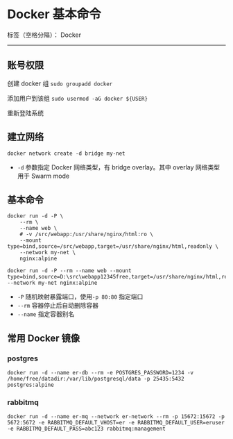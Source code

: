 # Docker 基本命令

标签（空格分隔）： Docker

---

## 账号权限

创建 docker 组 `sudo groupadd docker`

添加用户到该组 `sudo usermod -aG docker ${USER}`

重新登陆系统

## 建立网络

```Docker
docker network create -d bridge my-net
```

- `-d` 参数指定 Docker 网络类型，有 bridge overlay。其中 overlay 网络类型用于 Swarm mode

## 基本命令

```Docker
docker run -d -P \
    --rm \
    --name web \
    # -v /src/webapp:/usr/share/nginx/html:ro \
    --mount type=bind,source=/src/webapp,target=/usr/share/nginx/html,readonly \
    --network my-net \
    nginx:alpine
```

```Docker
docker run -d -P --rm --name web --mount type=bind,source=D:\src\webapp12345free,target=/usr/share/nginx/html,readonly --network my-net nginx:alpine
```

- `-P` 随机映射暴露端口，使用`-p 80:80` 指定端口
- `--rm` 容器停止后自动删除容器
- `--name` 指定容器别名

## 常用 Docker 镜像

### postgres

```docker run -d --name er-db --rm -e POSTGRES_PASSWORD=1234 -v /home/free/datadir:/var/lib/postgresql/data -p 25435:5432 postgres:alpine```

### rabbitmq

```docker run -d --name er-mq --network er-network --rm -p 15672:15672 -p 5672:5672 -e RABBITMQ_DEFAULT_VHOST=er -e RABBITMQ_DEFAULT_USER=eruser -e RABBITMQ_DEFAULT_PASS=abc123 rabbitmq:management```
